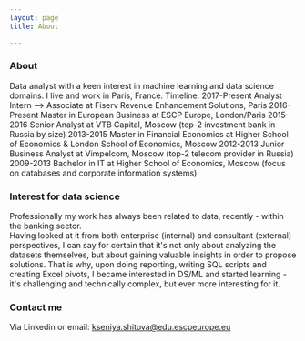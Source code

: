 ```yaml
---
layout: page
title: About

---
```


### About 

Data analyst with a keen interest in machine learning and data science domains. I live and work in Paris, France.
Timeline:
2017-Present  Analyst Intern --> Associate at Fiserv Revenue Enhancement Solutions, Paris 
2016-Present  Master in European Business at ESCP Europe, London/Paris 
2015-2016     Senior Analyst at VTB Capital, Moscow (top-2 investment bank in Russia by size)
2013-2015     Master in Financial Economics at Higher School of Economics & London School of Economics, Moscow
2012-2013     Junior Business Analyst at Vimpelcom, Moscow (top-2 telecom provider in Russia) 
2009-2013     Bachelor in IT at Higher School of Economics, Moscow (focus on databases and corporate information systems)

### Interest for data science 

Professionally my work has always been related to data, recently - within the banking sector.  
Having looked at it from both enterprise (internal) and consultant (external) perspectives, I can say for certain that it's not only about analyzing the datasets themselves, but about gaining valuable insights in order to propose solutions. 
That is why, upon doing reporting, writing SQL scripts and creating Excel pivots, I became interested in DS/ML and started learning - it's challenging and technically complex, but ever more interesting for it. 

### Contact me

Via Linkedin or email: [kseniya.shitova@edu.escpeurope.eu](mailto:kseniya.shitova@edu.escpeurope.eu)
